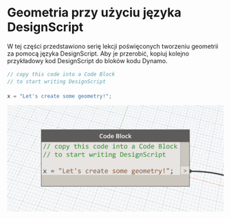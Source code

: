 # Geometria przy użyciu języka DesignScript

W tej części przedstawiono serię lekcji poświęconych tworzeniu geometrii za pomocą języka DesignScript. Aby je przerobić, kopiuj kolejno przykładowy kod DesignScript do bloków kodu Dynamo.

```js
// copy this code into a Code Block
// to start writing DesignScript

x = "Let's create some geometry!";
```
![](images/12/CodeBlock.png)

